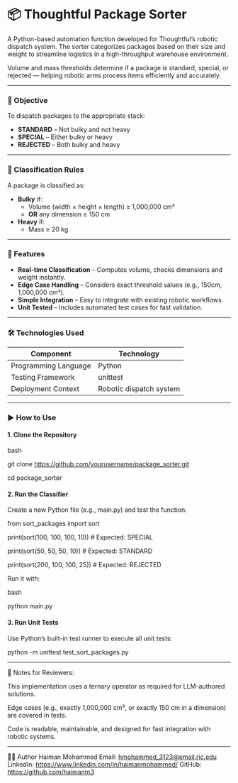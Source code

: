 # 📦 Thoughtful Package Sorter

A Python-based automation function developed for Thoughtful’s robotic dispatch system. The sorter categorizes packages based on their size and weight to streamline logistics in a high-throughput warehouse environment.

Volume and mass thresholds determine if a package is standard, special, or rejected — helping robotic arms process items efficiently and accurately.

---

### 🧠 Objective

To dispatch packages to the appropriate stack:

- **STANDARD** – Not bulky and not heavy  
- **SPECIAL** – Either bulky or heavy  
- **REJECTED** – Both bulky and heavy  

---

### 📏 Classification Rules

A package is classified as:

- **Bulky** if:  
  - Volume (width × height × length) ≥ 1,000,000 cm³  
  - **OR** any dimension ≥ 150 cm  
- **Heavy** if:  
  - Mass ≥ 20 kg

---

### 🚀 Features

- **Real-time Classification** – Computes volume, checks dimensions and weight instantly.  
- **Edge Case Handling** – Considers exact threshold values (e.g., 150cm, 1,000,000 cm³).  
- **Simple Integration** – Easy to integrate with existing robotic workflows.  
- **Unit Tested** – Includes automated test cases for fast validation.

---

### 🛠️ Technologies Used

| Component              | Technology               |
|------------------------|---------------------------|
| Programming Language   | Python                   |
| Testing Framework      | unittest                 |
| Deployment Context     | Robotic dispatch system  |

---

### ▶️ How to Use

#### 1. Clone the Repository

bash

git clone https://github.com/yourusername/package_sorter.git

cd package_sorter

#### 2. Run the Classifier

Create a new Python file (e.g., main.py) and test the function:

from sort_packages import sort

print(sort(100, 100, 100, 10))  # Expected: SPECIAL

print(sort(50, 50, 50, 10))     # Expected: STANDARD

print(sort(200, 100, 100, 25))  # Expected: REJECTED

Run it with:

bash

python main.py

#### 3. Run Unit Tests

Use Python’s built-in test runner to execute all unit tests:

python -m unittest test_sort_packages.py

---

📌 Notes for Reviewers:

This implementation uses a ternary operator as required for LLM-authored solutions.

Edge cases (e.g., exactly 1,000,000 cm³, or exactly 150 cm in a dimension) are covered in tests.

Code is readable, maintainable, and designed for fast integration with robotic systems.

---

👨‍💻 Author
Haiman Mohammed
Email: hmohammed_3123@email.ric.edu
LinkedIn: https://www.linkedin.com/in/haimanmohammed/
GitHub: https://github.com/haimanm3
